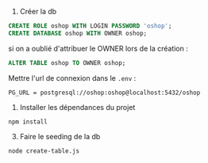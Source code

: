 1. Créer la db

```sql
CREATE ROLE oshop WITH LOGIN PASSWORD 'oshop';
CREATE DATABASE oshop WITH OWNER oshop;
```

si on a oublié d'attribuer le OWNER lors de la création :

```sql
ALTER TABLE oshop TO OWNER oshop;
```

Mettre l'url de connexion dans le `.env` :

`PG_URL = postgresql://oshop:oshop@localhost:5432/oshop`

1. Installer les dépendances du projet

`npm install`

3. Faire le seeding de la db

`node create-table.js`